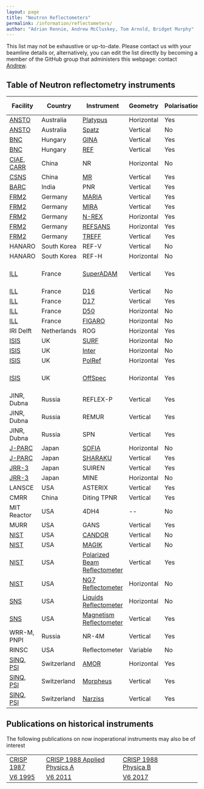 ```yaml
---
layout: page
title: "Neutron Reflectometers"
permalink: /information/reflectometers/
author: "Adrian Rennie, Andrew McCluskey, Tom Arnold, Bridget Murphy"
---
```


This list may not be exhaustive or up-to-date. Please contact us with your beamline details or, alternatively, you can edit the list directly by becoming a member of the GitHub group that administers this webpage: contact [Andrew](mailto:andrew.mccluskey@ess.eu).

## Table of Neutron reflectometry instruments

| Facility | Country | Instrument | Geometry | Polarisation | ToF | Instrument Publications | 
| --- | --- | --- | --- | --- | --- | --- |
| [ANSTO](https://www.ansto.gov.au/user-access/instruments/neutron-scattering-instruments) | Australia | [Platypus](https://www.ansto.gov.au/user-access/instruments/neutron-scattering-instruments/platypus-neutron-reflectometer) | Horizontal | Yes | Yes | [2011](https://dx.doi.org/10.1016/j.nima.2010.12.075),  [2012](https://dx.doi.org/10.1063/1.4738579)| 
| [ANSTO](https://www.ansto.gov.au/user-access/instruments/neutron-scattering-instruments) | Australia | [Spatz](https://www.ansto.gov.au/user-access/instruments/neutron-scattering-instruments/spatz-neutron-reflectometer) | Vertical | No | Yes | | 
| [BNC](https://www.bnc.hu/) | Hungary | [GINA](https://www.bnc.hu/gina) | Vertical | Yes | No | [2012](https://dx.doi.org/10.1080/10448632.2012.645693), [2013](https://dx.doi.org/10.1063/1.4770129)| 
| [BNC](https://www.bnc.hu/) | Hungary | [REF](https://www.bnc.hu/?q=ref) | Vertical | Yes | No | | 
| [CIAE, CARR](http://www.ciae.ac.cn/eng/Researchprograms/05.htm) | China | NR | Horizontal | No | No | [2011](https://dx.doi.org/10.1016/j.nima.2011.08.003)| 
| [CSNS](http://english.ihep.cas.cn/csns/) | China | [MR](http://english.ihep.cas.cn/csns/fa/in/202109/t20210915_283257.html) | Vertical | Yes | Yes | [2018](https://www.tandfonline.com/doi/full/10.1080/10448632.2018.1514196)| 
| [BARC](https://www.barc.gov.in/) | India | PNR | Vertical | Yes | No | [2004](https://link.springer.com/article/10.1007/BF02705003?noAccess=true), [2006](https://content.iospress.com/articles/journal-of-neutron-research/jnr14-2-02)| 
| [FRM2](https://www.frm2.tum.de/en/home/) | Germany | [MARIA](https://mlz-garching.de/maria) | Vertical | Yes | No | [2015](http:s//dx.doi.org/10.17815/jlsrf-1-29), [2018](https://dx.doi.org/10.1107/S1600576718006994)| 
| [FRM2](https://www.frm2.tum.de/en/home/) | Germany | [MIRA](https://mlz-garching.de/mira) | Vertical | Yes | No | [2007](https://dx.doi.org/10.1016/j.physb.2007.02.088) | 
| [FRM2](https://www.frm2.tum.de/en/home/) | Germany | [N-REX](https://mlz-garching.de/nrex) | Horizontal | Yes | No | [2015](https://dx.doi.org/10.17815/jlsrf-1-30) | 
| [FRM2](https://www.frm2.tum.de/en/home/) | Germany | [REFSANS](https://mlz-garching.de/refsans) | Horizontal | Yes | Yes | [2006](https://dx.doi.org/10.1016/j.physb.2006.05.399), [2015](https://dx.doi.org/10.17815/jlsrf-1-31) | 
| [FRM2](https://www.frm2.tum.de/en/home/) | Germany | [TREFF](https://mlz-garching.de/neutron-optics) | Vertical | Yes | No | [2017](https://jlsrf.org/index.php/lsf/article/view/161) | 
| HANARO | South Korea | REF-V | Vertical | No | No | [2012](https://dx.doi.org/10.3938/NPSM.62.1112), [2015](https://link.springer.com/article/10.3938/jkps.67.1574) | 
| HANARO | South Korea | REF-H | Horizontal | No | No |[2007](https://www.sciencedirect.com/science/article/abs/pii/S0040609006015409) | 
| [ILL](https://www.ill.eu/) | France | [SuperADAM](https://www.ill.eu/users/instruments/instruments-list/superadam/description/instrument-layout/) | Vertical | Yes | No | [1998a](https://dx.doi.org/10.1016/S0921-4526(97)00541-3), [1998b](https://dx.doi.org/10.1016/S0921-4526(98)00263-4) [2013](http://dx.doi.org/10.1063/1.4790717)| 
| [ILL](https://www.ill.eu/) | France | [D16](https://www.ill.eu/users/instruments/instruments-list/d16/description/instrument-layout/) | Vertical | No | No | [2015](https://www.tandfonline.com/doi/full/10.1080/10448632.2015.1057051)  | 
| [ILL](https://www.ill.eu/) | France | [D17](https://www.ill.eu/users/instruments/instruments-list/d17/description/instrument-layout/) | Vertical | Yes | Yes | [2002](http://dx.doi.org/10.1007/s003390201611), [2018](http://dx.doi.org/10.1107/S160057671800239X) | 
| [ILL](https://www.ill.eu/) | France | [D50](https://www.ill.eu/users/instruments/instruments-list/d50/description/instrument-layout/) | Horizontal | No | No | [2015](http://dx.doi.org/10.1080/10448632.2015.1057053) | 
| [ILL](https://www.ill.eu/) | France | [FIGARO](https://www.ill.eu/users/instruments/instruments-list/figaro/description/instrument-layout/) | Horizontal | No | Yes | [2011](http://dx.doi.org/10.1140/epjp/i2011-11107-8), [2015](http://dx.doi.org/10.1140/epjp/i2015-15220-4) | 
| IRI Delft | Netherlands | ROG | Horizontal | Yes | Yes | | 
| [ISIS](https://www.isis.stfc.ac.uk/) | UK | [SURF](https://www.isis.stfc.ac.uk/Pages/surf.aspx) | Horizontal | No | Yes | [1997](http://dx.doi.org/10.1039/a702836i) | 
| [ISIS](https://www.isis.stfc.ac.uk/) | UK | [Inter](https://www.isis.stfc.ac.uk/Pages/inter.aspx) | Horizontal | No | Yes | [2006](http://dx.doi.org/10.1016/j.physb.2006.05.40), [2011](http://dx.doi.org/10.1140/epjp/i2011-11112-y) | 
| [ISIS](https://www.isis.stfc.ac.uk/) | UK | [PolRef](https://www.isis.stfc.ac.uk/Pages/ploref.aspx) | Horizontal | Yes | Yes | [2011](http://dx.doi.org/10.1140/epjp/i2011-11112-y)| 
| [ISIS](https://www.isis.stfc.ac.uk/) | UK | [OffSpec](https://www.isis.stfc.ac.uk/Pages/offspec.aspx) | Horizontal | Yes | Yes | [2011a](http://dx.doi.org/10.1016/j.physb.2010.11.031), [2011b](http://dx.doi.org/10.1140/epjp/i2011-11112-y), [2014](http://dx.doi.org/10.3791/51129)| 
| JINR, Dubna | Russia | REFLEX-P | Vertical | Yes | Yes | [1992](http://dx.doi.org/10.1117/12.130643) | 
| JINR, Dubna | Russia | REMUR | Vertical | Yes | Yes | | 
| JINR, Dubna | Russia | SPN | Vertical | Yes | Yes | | 
| [J-PARC](https://mlfinfo.jp/en/) | Japan | [SOFIA](https://mlfinfo.jp/en/bl16/) | Horizontal | No | Yes | [2011](http://dx.doi.org/10.1140/epjp/i2011-11108-7) | 
| [J-PARC](https://mlfinfo.jp/en/) | Japan | [SHARAKU](https://mlfinfo.jp/en/bl17/) | Vertical | Yes | Yes | [2012](https://www.ps-taiwan.org/cjp/download.php?type=paper&vol=50&num=2&page=161)| 
| [JRR-3](https://jrr3.jaea.go.jp/jrr3e/index.htm) | Japan | SUIREN | Vertical | Yes | No | [2009](http://dx.doi.org/10.1016/j.physb.2009.06.022)| 
| [JRR-3](https://jrr3.jaea.go.jp/jrr3e/index.htm) | Japan | MINE | Horizontal | No | No | | 
| LANSCE | USA | ASTERIX | Vertical | Yes | Yes | | 
| CMRR | China | Diting TPNR | Vertical | Yes | Yes | | 
| MIT Reactor | USA | 4DH4 | -- | No | Yes | | 
| MURR | USA | GANS | Vertical | Yes | No | | 
| [NIST](https://www.nist.gov/ncnr/neutron-instruments/reflectometry) | USA | [CANDOR](https://www.nist.gov/ncnr/chrns-candor-white-beam-reflectometer) | Vertical | No | No | | 
| [NIST](https://www.nist.gov/ncnr/neutron-instruments/reflectometry) | USA | [MAGIK](https://www.nist.gov/ncnr/magik-reflectometer) | Vertical | No | No | | 
| [NIST](https://www.nist.gov/ncnr/neutron-instruments/reflectometry) | USA | [Polarized Beam Reflectometer](https://www.nist.gov/ncnr/polarized-beam-reflectometer) | Vertical | Yes | No | | 
| [NIST](https://www.nist.gov/ncnr/neutron-instruments/reflectometry) | USA | [NG7 Reflectometer](https://www.nist.gov/ncnr/ng7-horizontal-neutron-reflectometer) | Horizontal | No | No | | 
| [SNS](https://neutrons.ornl.gov/) | USA | [Liquids Reflectometer](https://neutrons.ornl.gov/lr) | Horizontal | No | Yes | [2002](http://dx.doi.org/10.1007/s003390101258), [2008](http://dx.doi.org/10.1080/10448630802210545)| 
| [SNS](https://neutrons.ornl.gov/) | USA | [Magnetism Reflectometer](https://neutrons.ornl.gov/mr) | Vertical | Yes | Yes | [2002](http://dx.doi.org/10.1007/s003390201798), [2009](http://dx.doi.org/10.1016/j.physb.2009.06.021) | 
| WRR-M, PNPI | Russia | NR-4M | Vertical | Yes | Yes | | 
| RINSC | USA | Reflectometer | Variable | No | Yes | | 
| [SINQ, PSI](https://www.psi.ch/en/sinq) | Switzerland | [AMOR](https://www.psi.ch/en/sinq/amor) | Horizontal | Yes | Yes | [1996](http://dx.doi.org/10.1016/0921-4526(95)00972-8), [2000](http://dx.doi.org/10.1016/S0921-4526(99)01386-1), [2004](http://dx.doi.org/10.1007/BF02704051), [2016](http://dx.doi.org/10.1016/j.nima.2016.03.007)| 
| [SINQ, PSI](https://www.psi.ch/en/sinq) | Switzerland | [Morpheus](https://www.psi.ch/en/sinq/morpheus) | Vertical | Yes | No | | 
| [SINQ, PSI](https://www.psi.ch/en/sinq) | Switzerland | [Narziss](https://www.psi.ch/en/sinq/narziss) | Vertical | Yes | No | | 

## Publications on historical instruments

The following publications on now inoperational instruments may also be of interest

|  |  |  |  |  |  | 
| --- | --- | --- | --- | --- | --- | 
| [CRISP 1987](http://dx.doi.org/10.1088/0022-3735/20/11/024) | [CRISP 1988 Applied Physics A](http://dx.doi.org/10.1007/BF02565206) | [CRISP 1988 Physica B](http://dx.doi.org/10.1016/S0921-4526(97)00535-8)| 
| [V6 1995](http://dx.doi.org/10.1016/0921-4526(95)00317-3)| [V6 2011](http://dx.doi.org/10.1016/j.physb.2011.02.005)| [V6 2017](http://dx.doi.org/jlsrf-3-154)| 
